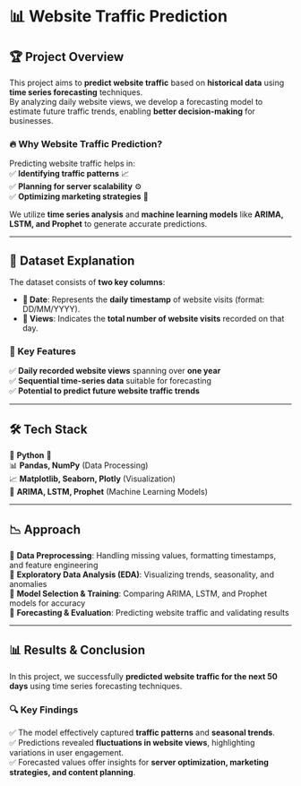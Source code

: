 # 📊 Website Traffic Prediction  

## 🏆 Project Overview  
This project aims to **predict website traffic** based on **historical data** using **time series forecasting** techniques.  
By analyzing daily website views, we develop a forecasting model to estimate future traffic trends, enabling **better decision-making** for businesses.  

### 🔥 Why Website Traffic Prediction?  
Predicting website traffic helps in:  
✅ **Identifying traffic patterns** 📈  
✅ **Planning for server scalability** ⚙️  
✅ **Optimizing marketing strategies** 🎯  

We utilize **time series analysis** and **machine learning models** like **ARIMA, LSTM, and Prophet** to generate accurate predictions.  

---

## 📂 Dataset Explanation  
The dataset consists of **two key columns**:  

- **📅 Date**: Represents the **daily timestamp** of website visits (format: DD/MM/YYYY).  
- **👀 Views**: Indicates the **total number of website visits** recorded on that day.  

### 📌 Key Features  
✅ **Daily recorded website views** spanning over **one year**  
✅ **Sequential time-series data** suitable for forecasting  
✅ **Potential to predict future website traffic trends**  

---

## 🛠️ Tech Stack  
🚀 **Python** 🐍  
📊 **Pandas, NumPy** (Data Processing)  
📈 **Matplotlib, Seaborn, Plotly** (Visualization)  
🤖 **ARIMA, LSTM, Prophet** (Machine Learning Models)  

---

## 📉 Approach  
🔹 **Data Preprocessing**: Handling missing values, formatting timestamps, and feature engineering  
🔹 **Exploratory Data Analysis (EDA)**: Visualizing trends, seasonality, and anomalies  
🔹 **Model Selection & Training**: Comparing ARIMA, LSTM, and Prophet models for accuracy  
🔹 **Forecasting & Evaluation**: Predicting website traffic and validating results  

---

## 📊 Results & Conclusion  
In this project, we successfully **predicted website traffic for the next 50 days** using time series forecasting techniques.  

### 🔍 Key Findings  
✅ The model effectively captured **traffic patterns** and **seasonal trends**.  
✅ Predictions revealed **fluctuations in website views**, highlighting variations in user engagement.  
✅ Forecasted values offer insights for **server optimization, marketing strategies, and content planning**.  

